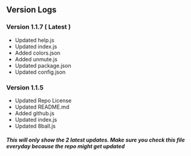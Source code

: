 ## Version Logs

### Version 1.1.7 ( Latest )

- Updated help.js
- Updated index.js
- Added colors.json
- Added unmute.js
- Updated package.json
- Updated config.json

### Version 1.1.5

- Updated Repo License 
- Updated README.md
- Added github.js
- Updated index.js
- Updated 8ball.js


##### This will only show the 2 latest updates. Make sure you check this file everyday because the repo might get updated
